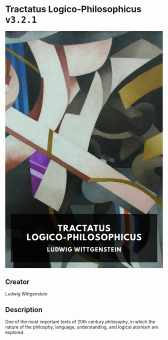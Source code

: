 
# Tractatus Logico-Philosophicus <kbd>v3.2.1</kbd>

<center>
  <img src="./cover-1024.jpg"/>
</center>

## Creator
Ludwig Wittgenstein

## Description
One of the most important texts of 20th century philosophy, in which the nature of the philosphy, language, understanding, and logical atomism are explored.
